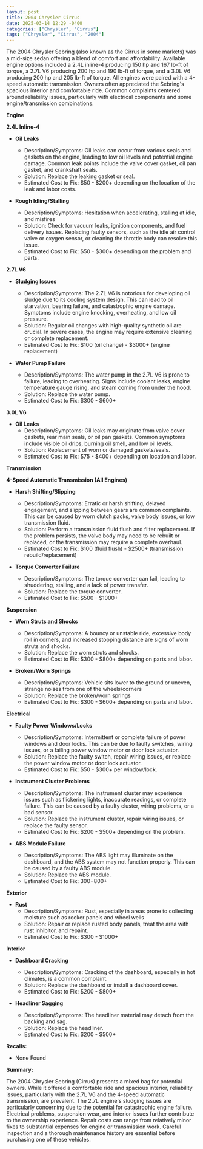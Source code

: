 ```yaml
---
layout: post
title: 2004 Chrysler Cirrus
date: 2025-03-14 12:29 -0400
categories: ["Chrysler", "Cirrus"]
tags: ["Chrysler", "Cirrus", "2004"]
---
```

The 2004 Chrysler Sebring (also known as the Cirrus in some markets) was a mid-size sedan offering a blend of comfort and affordability. Available engine options included a 2.4L inline-4 producing 150 hp and 167 lb-ft of torque, a 2.7L V6 producing 200 hp and 190 lb-ft of torque, and a 3.0L V6 producing 200 hp and 205 lb-ft of torque. All engines were paired with a 4-speed automatic transmission. Owners often appreciated the Sebring's spacious interior and comfortable ride. Common complaints centered around reliability issues, particularly with electrical components and some engine/transmission combinations.

**Engine**

**2.4L Inline-4**

*   **Oil Leaks**
    *   Description/Symptoms: Oil leaks can occur from various seals and gaskets on the engine, leading to low oil levels and potential engine damage. Common leak points include the valve cover gasket, oil pan gasket, and crankshaft seals.
    *   Solution: Replace the leaking gasket or seal.
    *   Estimated Cost to Fix: $50 - $200+ depending on the location of the leak and labor costs.

*   **Rough Idling/Stalling**
    * Description/Symptoms: Hesitation when accelerating, stalling at idle, and misfires
    * Solution: Check for vacuum leaks, ignition components, and fuel delivery issues. Replacing faulty sensors, such as the idle air control valve or oxygen sensor, or cleaning the throttle body can resolve this issue.
    * Estimated Cost to Fix: $50 - $300+ depending on the problem and parts.

**2.7L V6**

*   **Sludging Issues**
    *   Description/Symptoms: The 2.7L V6 is notorious for developing oil sludge due to its cooling system design. This can lead to oil starvation, bearing failure, and catastrophic engine damage. Symptoms include engine knocking, overheating, and low oil pressure.
    *   Solution: Regular oil changes with high-quality synthetic oil are crucial. In severe cases, the engine may require extensive cleaning or complete replacement.
    *   Estimated Cost to Fix: $100 (oil change) - $3000+ (engine replacement)

*   **Water Pump Failure**
    *   Description/Symptoms: The water pump in the 2.7L V6 is prone to failure, leading to overheating. Signs include coolant leaks, engine temperature gauge rising, and steam coming from under the hood.
    *   Solution: Replace the water pump.
    *   Estimated Cost to Fix: $300 - $600+

**3.0L V6**

*   **Oil Leaks**
    *   Description/Symptoms: Oil leaks may originate from valve cover gaskets, rear main seals, or oil pan gaskets. Common symptoms include visible oil drips, burning oil smell, and low oil levels.
    *   Solution: Replacement of worn or damaged gaskets/seals.
    *   Estimated Cost to Fix: $75 - $400+ depending on location and labor.

**Transmission**

**4-Speed Automatic Transmission (All Engines)**

*   **Harsh Shifting/Slipping**
    *   Description/Symptoms: Erratic or harsh shifting, delayed engagement, and slipping between gears are common complaints. This can be caused by worn clutch packs, valve body issues, or low transmission fluid.
    *   Solution: Perform a transmission fluid flush and filter replacement. If the problem persists, the valve body may need to be rebuilt or replaced, or the transmission may require a complete overhaul.
    *   Estimated Cost to Fix: $100 (fluid flush) - $2500+ (transmission rebuild/replacement)

*   **Torque Converter Failure**
    *   Description/Symptoms: The torque converter can fail, leading to shuddering, stalling, and a lack of power transfer.
    *   Solution: Replace the torque converter.
    *   Estimated Cost to Fix: $500 - $1000+

**Suspension**

*   **Worn Struts and Shocks**
    *   Description/Symptoms: A bouncy or unstable ride, excessive body roll in corners, and increased stopping distance are signs of worn struts and shocks.
    *   Solution: Replace the worn struts and shocks.
    *   Estimated Cost to Fix: $300 - $800+ depending on parts and labor.

*   **Broken/Worn Springs**
    *   Description/Symptoms: Vehicle sits lower to the ground or uneven, strange noises from one of the wheels/corners
    *   Solution: Replace the broken/worn springs
    *   Estimated Cost to Fix: $300 - $600+ depending on parts and labor.

**Electrical**

*   **Faulty Power Windows/Locks**
    *   Description/Symptoms: Intermittent or complete failure of power windows and door locks. This can be due to faulty switches, wiring issues, or a failing power window motor or door lock actuator.
    *   Solution: Replace the faulty switch, repair wiring issues, or replace the power window motor or door lock actuator.
    *   Estimated Cost to Fix: $50 - $300+ per window/lock.

*   **Instrument Cluster Problems**
    *   Description/Symptoms: The instrument cluster may experience issues such as flickering lights, inaccurate readings, or complete failure. This can be caused by a faulty cluster, wiring problems, or a bad sensor.
    *   Solution: Replace the instrument cluster, repair wiring issues, or replace the faulty sensor.
    *   Estimated Cost to Fix: $200 - $500+ depending on the problem.

*   **ABS Module Failure**
    *   Description/Symptoms: The ABS light may illuminate on the dashboard, and the ABS system may not function properly. This can be caused by a faulty ABS module.
    *   Solution: Replace the ABS module.
    *   Estimated Cost to Fix: $300-$800+

**Exterior**

*   **Rust**
    * Description/Symptoms: Rust, especially in areas prone to collecting moisture such as rocker panels and wheel wells
    * Solution: Repair or replace rusted body panels, treat the area with rust inhibitor, and repaint.
    * Estimated Cost to Fix: $300 - $1000+

**Interior**

*   **Dashboard Cracking**
    *   Description/Symptoms: Cracking of the dashboard, especially in hot climates, is a common complaint.
    *   Solution: Replace the dashboard or install a dashboard cover.
    *   Estimated Cost to Fix: $200 - $800+

*   **Headliner Sagging**
    *   Description/Symptoms: The headliner material may detach from the backing and sag.
    *   Solution: Replace the headliner.
    *   Estimated Cost to Fix: $200 - $500+

**Recalls:**

*   None Found

**Summary:**

The 2004 Chrysler Sebring (Cirrus) presents a mixed bag for potential owners. While it offered a comfortable ride and spacious interior, reliability issues, particularly with the 2.7L V6 and the 4-speed automatic transmission, are prevalent. The 2.7L engine's sludging issues are particularly concerning due to the potential for catastrophic engine failure. Electrical problems, suspension wear, and interior issues further contribute to the ownership experience. Repair costs can range from relatively minor fixes to substantial expenses for engine or transmission work. Careful inspection and a thorough maintenance history are essential before purchasing one of these vehicles.

